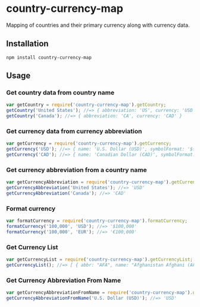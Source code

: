 # country-currency-map

Mapping of countries and their primary currency along with currency data.

## Installation

    npm install country-currency-map

## Usage

### Get country data from country name

```js
var getCountry = require('country-currency-map').getCountry;
getCountry('United States'); //=> { abbreviation: 'US', currency: 'USD' }
getCountry('Canada'); //=> { abbreviation: 'CA', currency: 'CAD' }
```

### Get currency data from currency abbreviation

```js
var getCurrency = require('country-currency-map').getCurrency;
getCurrency('USD'); //=> { name: 'U.S. Dollar (USD)', symbolFormat: '${#}' }
getCurrency('CAD'); //=> { name: 'Canadian Dollar (CAD)', symbolFormat: 'C${#}' }
```

### Get currency abbreviation from a country name

```js
var getCurrencyAbbreviation = require('country-currency-map').getCurrencyAbbreviation;
getCurrencyAbbreviation('United States'); //=> 'USD'
getCurrencyAbbreviation('Canada'); //=> 'CAD'
```

### Format currency

```js
var formatCurrency = require('country-currency-map').formatCurrency;
formatCurrency('100,000', 'USD'); //=> '$100,000'
formatCurrency('100,000', 'EUR'); //=> '€100,000'
```

### Get Currency List
```js
var getCurrencyList = require('country-currency-map').getCurrencyList;
getCurrencyList(); //=> [ { abbr: "AFA", name: "Afghanistan Afghani (AFA)", symbolFormat: "AFA {#}" }, { abbr: "ALL", name: "Albanian Lek (ALL)", symbolFormat:, "ALL {#}" }, ... ]
```

### Get Currency Abbreviation From Name
```js
var getCurrencyAbbreviationFromName = require('country-currency-map').getCurrencyAbbreviationFromName;
getCurrencyAbbreviationFromName('U.S. Dollar (USD)'); //=> 'USD'
```